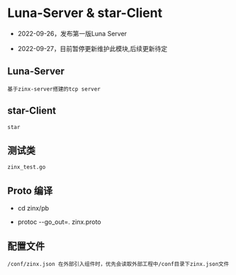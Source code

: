 # Luna-Server & star-Client

* 2022-09-26，发布第一版Luna Server

* 2022-09-27，目前暂停更新维护此模块,后续更新待定

## Luna-Server

`基于zinx-server搭建的tcp server`

## star-Client

`star`

## 测试类

`zinx_test.go`

## Proto 编译

* cd zinx/pb

* protoc --go_out=. zinx.proto

## 配置文件

`/conf/zinx.json 在外部引入组件时，优先会读取外部工程中/conf目录下zinx.json文件`

